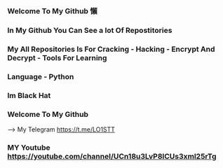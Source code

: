### Welcome To My Github 懶
### In My Github You Can See a lot Of Repostitories
### My All Repositories Is For Cracking - Hacking - Encrypt And Decrypt - Tools For Learning
### Language - Python 
### Im Black Hat 
### Welcome To My Github 
-->
My Telegram https://t.me/LO1STT
### MY Youtube https://youtube.com/channel/UCn18u3LvP8lCUs3xml25rTg

###
